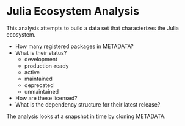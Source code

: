 # Julia Ecosystem Analysis

This analysis attempts to build a data set that characterizes the Julia ecosystem.

- How many registered packages in METADATA?
- What is their status?
  - development
  - production-ready
  - active
  - maintained
  - deprecated
  - unmaintained
- How are these licensed?
- What is the dependency structure for their latest release?

The analysis looks at a snapshot in time by cloning METADATA.
